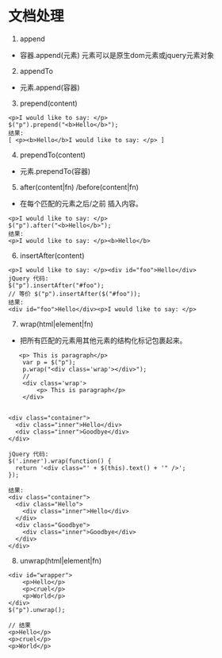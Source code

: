# 文档处理

1. append
- 容器.append(元素)
  元素可以是原生dom元素或jquery元素对象

2. appendTo
 - 元素.append(容器)   
 
3. prepend(content) 

```
<p>I would like to say: </p>
$("p").prepend("<b>Hello</b>");
结果:
[ <p><b>Hello</b>I would like to say: </p> ]
```

4. prependTo(content)
-  元素.prependTo(容器)  

5. after(content|fn) /before(content|fn)
- 在每个匹配的元素之后/之前 插入内容。

```
<p>I would like to say: </p>
$("p").after("<b>Hello</b>");
结果:
<p>I would like to say: </p><b>Hello</b>
```

6. insertAfter(content)

```
<p>I would like to say: </p><div id="foo">Hello</div>
jQuery 代码:
$("p").insertAfter("#foo");
// 等价 $("p").insertAfter($("#foo"));
结果:
<div id="foo">Hello</div><p>I would like to say: </p>
```

7. wrap(html|element|fn)
- 把所有匹配的元素用其他元素的结构化标记包裹起来。

```
   <p> This is paragraph</p>
    var p = $("p");
    p.wrap("<div class='wrap'></div>");
    //
    <div class='wrap'>
        <p> This is paragraph</p>
    </div>
    
```

```
<div class="container">
  <div class="inner">Hello</div>
  <div class="inner">Goodbye</div>
</div>

jQuery 代码:
$('.inner').wrap(function() {
  return '<div class="' + $(this).text() + '" />';
});

结果:
<div class="container">
  <div class="Hello">
    <div class="inner">Hello</div>
  </div>
  <div class="Goodbye">
    <div class="inner">Goodbye</div>
  </div>
</div>
```


8. unwrap(html|element|fn)

```
<div id="wrapper">
    <p>Hello</p>
    <p>cruel</p>
    <p>World</p>
</div>
$("p").unwrap();

// 结果
<p>Hello</p>
<p>cruel</p>
<p>World</p>


```




